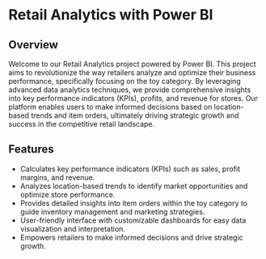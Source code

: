 # Retail Analytics with Power BI

## Overview

Welcome to our Retail Analytics project powered by Power BI. This project aims to revolutionize the way retailers analyze and optimize their business performance, specifically focusing on the toy category. By leveraging advanced data analytics techniques, we provide comprehensive insights into key performance indicators (KPIs), profits, and revenue for stores. Our platform enables users to make informed decisions based on location-based trends and item orders, ultimately driving strategic growth and success in the competitive retail landscape.

## Features

- Calculates key performance indicators (KPIs) such as sales, profit margins, and revenue.
- Analyzes location-based trends to identify market opportunities and optimize store performance.
- Provides detailed insights into item orders within the toy category to guide inventory management and marketing strategies.
- User-friendly interface with customizable dashboards for easy data visualization and interpretation.
- Empowers retailers to make informed decisions and drive strategic growth.
